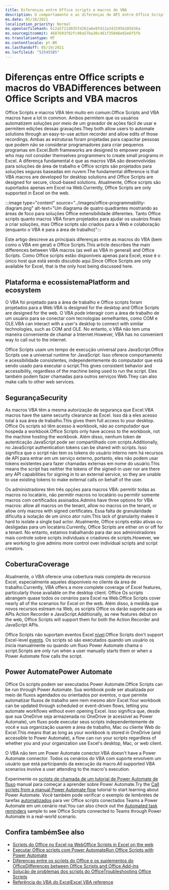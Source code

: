 ```yaml
---
title: Diferenças entre Office scripts e macros do VBA
description: O comportamento e as diferenças de API entre Office Scripts e Excel VBA.
ms.date: 05/18/2021
localization_priority: Normal
ms.openlocfilehash: 612a5f21d935fd262a6e9fd12a3431956105636a
ms.sourcegitcommit: 4687693f02fc90a57ba30c461f35046e02e6f5fb
ms.translationtype: MT
ms.contentlocale: pt-BR
ms.lasthandoff: 05/19/2021
ms.locfileid: "52545585"
---
```

# <a name="differences-between-office-scripts-and-vba-macros"></a><span data-ttu-id="4b2ea-103">Diferenças entre Office scripts e macros do VBA</span><span class="sxs-lookup"><span data-stu-id="4b2ea-103">Differences between Office Scripts and VBA macros</span></span>

<span data-ttu-id="4b2ea-104">Office Scripts e macros VBA têm muito em comum.</span><span class="sxs-lookup"><span data-stu-id="4b2ea-104">Office Scripts and VBA macros have a lot in common.</span></span> <span data-ttu-id="4b2ea-105">Ambos permitem que os usuários automatizem soluções por meio de um gravador de ações fácil de usar e permitem edições dessas gravações.</span><span class="sxs-lookup"><span data-stu-id="4b2ea-105">They both allow users to automate solutions through an easy-to-use action recorder and allow edits of those recordings.</span></span> <span data-ttu-id="4b2ea-106">Ambas as estruturas foram projetadas para capacitar pessoas que podem não se considerar programadores para criar pequenos programas em Excel.</span><span class="sxs-lookup"><span data-stu-id="4b2ea-106">Both frameworks are designed to empower people who may not consider themselves programmers to create small programs in Excel.</span></span>
<span data-ttu-id="4b2ea-107">A diferença fundamental é que as macros VBA são desenvolvidas para soluções de área de trabalho e Office scripts são projetados para soluções seguras baseadas em nuvem.</span><span class="sxs-lookup"><span data-stu-id="4b2ea-107">The fundamental difference is that VBA macros are developed for desktop solutions and Office Scripts are designed for secure, cloud-based solutions.</span></span> <span data-ttu-id="4b2ea-108">Atualmente, Office scripts são suportados apenas em Excel na Web.</span><span class="sxs-lookup"><span data-stu-id="4b2ea-108">Currently, Office Scripts are only supported in Excel on the web.</span></span>

:::image type="content" source="../images/office-programmability-diagram.png" alt-text="Um diagrama de quatro quadrantes mostrando as áreas de foco para soluções Office extensibilidade diferentes. Tanto Office scripts quanto macros VBA foram projetados para ajudar os usuários finais a criar soluções, mas Office scripts são criados para a Web e colaboração (enquanto o VBA é para a área de trabalho)":::

<span data-ttu-id="4b2ea-110">Este artigo descreve as principais diferenças entre as macros do VBA (bem como o VBA em geral) e Office Scripts.</span><span class="sxs-lookup"><span data-stu-id="4b2ea-110">This article describes the main differences between VBA macros (as well as VBA in general) and Office Scripts.</span></span> <span data-ttu-id="4b2ea-111">Como Office scripts estão disponíveis apenas para Excel, esse é o único host que está sendo discutido aqui.</span><span class="sxs-lookup"><span data-stu-id="4b2ea-111">Since Office Scripts are only available for Excel, that is the only host being discussed here.</span></span>

## <a name="platform-and-ecosystem"></a><span data-ttu-id="4b2ea-112">Plataforma e ecossistema</span><span class="sxs-lookup"><span data-stu-id="4b2ea-112">Platform and ecosystem</span></span>

<span data-ttu-id="4b2ea-113">O VBA foi projetado para a área de trabalho e Office scripts foram projetados para a Web.</span><span class="sxs-lookup"><span data-stu-id="4b2ea-113">VBA is designed for the desktop and Office Scripts are designed for the web.</span></span> <span data-ttu-id="4b2ea-114">O VBA pode interagir com a área de trabalho de um usuário para se conectar com tecnologias semelhantes, como COM e OLE.</span><span class="sxs-lookup"><span data-stu-id="4b2ea-114">VBA can interact with a user's desktop to connect with similar technologies, such as COM and OLE.</span></span> <span data-ttu-id="4b2ea-115">No entanto, o VBA não tem uma maneira conveniente de chamar a Internet.</span><span class="sxs-lookup"><span data-stu-id="4b2ea-115">However, VBA has no convenient way to call out to the internet.</span></span>

<span data-ttu-id="4b2ea-116">Office Scripts usam um tempo de execução universal para JavaScript.</span><span class="sxs-lookup"><span data-stu-id="4b2ea-116">Office Scripts use a universal runtime for JavaScript.</span></span> <span data-ttu-id="4b2ea-117">Isso oferece comportamento e acessibilidade consistentes, independentemente do computador que está sendo usado para executar o script.</span><span class="sxs-lookup"><span data-stu-id="4b2ea-117">This gives consistent behavior and accessibility, regardless of the machine being used to run the script.</span></span> <span data-ttu-id="4b2ea-118">Eles também podem fazer chamadas para outros serviços Web.</span><span class="sxs-lookup"><span data-stu-id="4b2ea-118">They can also make calls to other web services.</span></span>

## <a name="security"></a><span data-ttu-id="4b2ea-119">Segurança</span><span class="sxs-lookup"><span data-stu-id="4b2ea-119">Security</span></span>

<span data-ttu-id="4b2ea-120">As macros VBA têm a mesma autorização de segurança que Excel.</span><span class="sxs-lookup"><span data-stu-id="4b2ea-120">VBA macros have the same security clearance as Excel.</span></span> <span data-ttu-id="4b2ea-121">Isso dá a eles acesso total à sua área de trabalho.</span><span class="sxs-lookup"><span data-stu-id="4b2ea-121">This gives them full access to your desktop.</span></span> <span data-ttu-id="4b2ea-122">Office Os scripts só têm acesso à workbook, não ao computador que hospeda a workbook.</span><span class="sxs-lookup"><span data-stu-id="4b2ea-122">Office Scripts only have access to the workbook, not the machine hosting the workbook.</span></span> <span data-ttu-id="4b2ea-123">Além disso, nenhum token de autenticação JavaScript pode ser compartilhado com scripts.</span><span class="sxs-lookup"><span data-stu-id="4b2ea-123">Additionally, no JavaScript authentication tokens can be shared with scripts.</span></span> <span data-ttu-id="4b2ea-124">Isso significa que o script não tem os tokens do usuário interno nem há recursos de API para entrar em um serviço externo, portanto, eles não podem usar tokens existentes para fazer chamadas externas em nome do usuário.</span><span class="sxs-lookup"><span data-stu-id="4b2ea-124">This means the script has neither the tokens of the signed-in user nor are there any API capabilities for signing in to an external service, so they are unable to use existing tokens to make external calls on behalf of the user.</span></span>

<span data-ttu-id="4b2ea-125">Os administradores têm três opções para macros VBA: permitir todas as macros no locatário, não permitir macros no locatário ou permitir somente macros com certificados assinados.</span><span class="sxs-lookup"><span data-stu-id="4b2ea-125">Admins have three options for VBA macros: allow all macros on the tenant, allow no macros on the tenant, or allow only macros with signed certificates.</span></span> <span data-ttu-id="4b2ea-126">Essa falta de granularidade dificulta a isolação de um único ator ruim.</span><span class="sxs-lookup"><span data-stu-id="4b2ea-126">This lack of granularity makes it hard to isolate a single bad actor.</span></span> <span data-ttu-id="4b2ea-127">Atualmente, Office scripts estão ativas ou desligadas para um locatário.</span><span class="sxs-lookup"><span data-stu-id="4b2ea-127">Currently, Office Scripts are either on or off for a tenant.</span></span> <span data-ttu-id="4b2ea-128">No entanto, estamos trabalhando para dar aos administradores mais controle sobre scripts individuais e criadores de scripts.</span><span class="sxs-lookup"><span data-stu-id="4b2ea-128">However, we are working to give admins more control over individual scripts and script creators.</span></span>

## <a name="coverage"></a><span data-ttu-id="4b2ea-129">Cobertura</span><span class="sxs-lookup"><span data-stu-id="4b2ea-129">Coverage</span></span>

<span data-ttu-id="4b2ea-130">Atualmente, o VBA oferece uma cobertura mais completa de recursos Excel, especialmente aqueles disponíveis no cliente da área de trabalho.</span><span class="sxs-lookup"><span data-stu-id="4b2ea-130">Currently, VBA offers a more complete coverage of Excel features, particularly those available on the desktop client.</span></span> <span data-ttu-id="4b2ea-131">Office Os scripts abrangem quase todos os cenários para Excel na Web.</span><span class="sxs-lookup"><span data-stu-id="4b2ea-131">Office Scripts cover nearly all of the scenarios for Excel on the web.</span></span> <span data-ttu-id="4b2ea-132">Além disso, à medida que novos recursos estream na Web, os scripts Office os darão suporte para as APIs Action Recorder e JavaScript.</span><span class="sxs-lookup"><span data-stu-id="4b2ea-132">Additionally, as new features debut on the web, Office Scripts will support them for both the Action Recorder and JavaScript APIs.</span></span>

<span data-ttu-id="4b2ea-133">Office Scripts não suportam eventos Excel [nível](/office/vba/excel/concepts/events-worksheetfunctions-shapes/using-events-with-excel-objects).</span><span class="sxs-lookup"><span data-stu-id="4b2ea-133">Office Scripts don't support Excel-level [events](/office/vba/excel/concepts/events-worksheetfunctions-shapes/using-events-with-excel-objects).</span></span> <span data-ttu-id="4b2ea-134">Os scripts só são executados quando um usuário os inicia manualmente ou quando um fluxo Power Automate chama o script.</span><span class="sxs-lookup"><span data-stu-id="4b2ea-134">Scripts are only run when a user manually starts them or when a Power Automate flow calls the script.</span></span>

## <a name="power-automate"></a><span data-ttu-id="4b2ea-135">Power Automate</span><span class="sxs-lookup"><span data-stu-id="4b2ea-135">Power Automate</span></span>

<span data-ttu-id="4b2ea-136">Office Os scripts podem ser executados Power Automate.</span><span class="sxs-lookup"><span data-stu-id="4b2ea-136">Office Scripts can be run through Power Automate.</span></span> <span data-ttu-id="4b2ea-137">Sua workbook pode ser atualizada por meio de fluxos agendados ou orientados por eventos, o que permite automatizar fluxos de trabalho sem nem mesmo abrir Excel.</span><span class="sxs-lookup"><span data-stu-id="4b2ea-137">Your workbook can be updated through scheduled or event-driven flows, letting you automate workflows without even opening Excel.</span></span> <span data-ttu-id="4b2ea-138">Isso significa que, desde que sua OneDrive seja armazenada no OneDrive (e acessível ao Power Automate), um fluxo pode executar seus scripts independentemente de você e sua organização usarem a área de trabalho, Mac ou cliente Web do Excel.</span><span class="sxs-lookup"><span data-stu-id="4b2ea-138">This means that as long as your workbook is stored in OneDrive (and accessible to Power Automate), a flow can run your scripts regardless of whether you and your organization use Excel's desktop, Mac, or web client.</span></span>

<span data-ttu-id="4b2ea-139">O VBA não tem um Power Automate conector.</span><span class="sxs-lookup"><span data-stu-id="4b2ea-139">VBA doesn't have a Power Automate connector.</span></span> <span data-ttu-id="4b2ea-140">Todos os cenários do VBA com suporte envolvem um usuário que está participando da execução da macro.</span><span class="sxs-lookup"><span data-stu-id="4b2ea-140">All supported VBA scenarios involve a user attending to the macro's execution.</span></span>

<span data-ttu-id="4b2ea-141">Experimente os [scripts de chamada de um tutorial de Power Automate de fluxo](../tutorials/excel-power-automate-manual.md) manual para começar a aprender sobre Power Automate.</span><span class="sxs-lookup"><span data-stu-id="4b2ea-141">Try the [Call scripts from a manual Power Automate flow](../tutorials/excel-power-automate-manual.md) tutorial to start learning about Power Automate.</span></span> <span data-ttu-id="4b2ea-142">Você também pode verificar o exemplo de lembretes de tarefas [automatizados](scenarios/task-reminders.md) para ver Office scripts conectados Teams a Power Automate em um cenário real.</span><span class="sxs-lookup"><span data-stu-id="4b2ea-142">You can also check out the [Automated task reminders](scenarios/task-reminders.md) sample to see Office Scripts connected to Teams through Power Automate in a real-world scenario.</span></span>

## <a name="see-also"></a><span data-ttu-id="4b2ea-143">Confira também</span><span class="sxs-lookup"><span data-stu-id="4b2ea-143">See also</span></span>

- [<span data-ttu-id="4b2ea-144">Scripts do Office no Excel na Web</span><span class="sxs-lookup"><span data-stu-id="4b2ea-144">Office Scripts in Excel on the web</span></span>](../overview/excel.md)
- [<span data-ttu-id="4b2ea-145">Executar Office scripts com Power Automate</span><span class="sxs-lookup"><span data-stu-id="4b2ea-145">Run Office Scripts with Power Automate</span></span>](../develop/power-automate-integration.md)
- [<span data-ttu-id="4b2ea-146">Diferenças entre os scripts do Office e os suplementos do Office</span><span class="sxs-lookup"><span data-stu-id="4b2ea-146">Differences between Office Scripts and Office Add-ins</span></span>](add-ins-differences.md)
- [<span data-ttu-id="4b2ea-147">Solução de problemas dos scripts do Office</span><span class="sxs-lookup"><span data-stu-id="4b2ea-147">Troubleshooting Office Scripts</span></span>](../testing/troubleshooting.md)
- [<span data-ttu-id="4b2ea-148">Referência do VBA do Excel</span><span class="sxs-lookup"><span data-stu-id="4b2ea-148">Excel VBA reference</span></span>](/office/vba/api/overview/excel)
